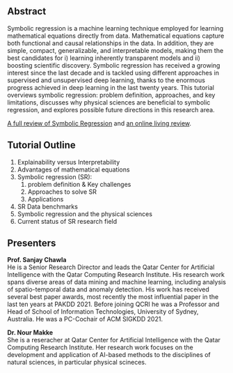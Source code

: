 ## Abstract 
Symbolic regression is a machine learning technique employed for learning mathematical equations directly from data. Mathematical equations capture both functional and causal relationships in the data. In addition, they are simple, compact, generalizable, and interpretable models, making them the best candidates for i) learning inherently transparent models and ii) boosting scientific discovery. Symbolic regression has received a growing interest since the last decade and is tackled using different approaches in supervised and unsupervised deep learning, thanks to the enormous progress achieved in deep learning in the last twenty years. 
This tutorial overviews symbolic regression: problem definition, approaches, and key limitations, discusses why physical sciences are beneficial to symbolic regression, and explores possible future directions in this research area.

[A full review of Symbolic Regression](./https://link.springer.com/article/10.1007/s10462-023-10622-0) and [an online living review](https://nmakke.github.io/SR-LivingReview/).

## Tutorial Outline
1. Explainability versus Interpretability
2. Advantages of mathematical equations
3. Symbolic regression (SR):
   1. problem definition & Key challenges
   2. Approaches to solve SR
   3. Applications
4. SR Data benchmarks
5. Symbolic regression and the physical sciences
6. Current status of SR research field
  
## Presenters
**Prof. Sanjay Chawla** <br>
He is a Senior Research Director and leads the Qatar Center for Artificial Intelligence with the Qatar Computing Research Institute. His research work spans diverse areas of data mining and machine learning, including analysis of spatio-temporal
data and anomaly detection. His work has received several best paper awards, most recently the most influential paper in the last ten years at PAKDD 2021. Before joining QCRI he was a Professor and Head of School of Information Technologies, University of Sydney, Australia. He was a PC-Cochair of ACM SIGKDD 2021.

**Dr. Nour Makke** <br>
She is a reseracher at Qatar Center for Artificial Intelligence with the Qatar Computing Research Institute. Her research work focuses on the development and application of AI-based methods to the disciplines of natural sciences, in particular physical scineces.
